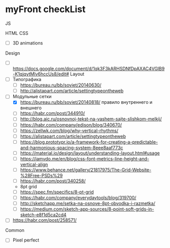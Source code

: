 # myFront checkList
JS

HTML
CSS
- [ ] 3D animations

Design
 - [ ] https://docs.google.com/document/d/1qk3F3kARHSDNfDpAXAC4VGlB9-K1qjqytMlv6hccUs8/edit#
  Layout
  - [ ] Типографика
    - [ ] https://bureau.ru/bb/soviet/20140630/
    - [ ] http://alistapart.com/article/settingtypeontheweb
  - [ ] Модульные сетки
    - [x] https://bureau.ru/bb/soviet/20140818/ правило внутреннего и внешнего
    - [ ] https://habr.com/post/344910/
    - [ ] http://blog.aic.ru/osnovnoj-tekst-na-vashem-sajte-slishkom-melkij/
    - [ ] https://habr.com/company/edison/blog/340670/
    - [ ] https://zellwk.com/blog/why-vertical-rhythms/
    - [ ] https://alistapart.com/article/settingtypeontheweb
    - [ ] https://blog.prototypr.io/a-framework-for-creating-a-predictable-and-harmonious-spacing-system-8eee8aaf773c
    - [ ] https://material.io/design/layout/understanding-layout.html#usage
    - [ ] https://iamvdo.me/en/blog/css-font-metrics-line-height-and-vertical-align
    - [ ] https://www.behance.net/gallery/21817975/The-Grid-Website-%28Free-PSDs%29
    - [ ] https://habr.com/post/340258/
    - 8pt grid
     - [ ] https://spec.fm/specifics/8-pt-grid 
     - [ ] https://habr.com/company/everydaytools/blog/319700/
     - [ ] http://sketchapp.me/setka-na-osnove-8pt-obvodka-i-razmetka/
     - [ ] https://medium.com/sketch-app-sources/8-point-soft-grids-in-sketch-e8f1d5ca2cd4
  - [ ] https://habr.com/post/258571/
  
Common
  - [ ] Pixel perfect
